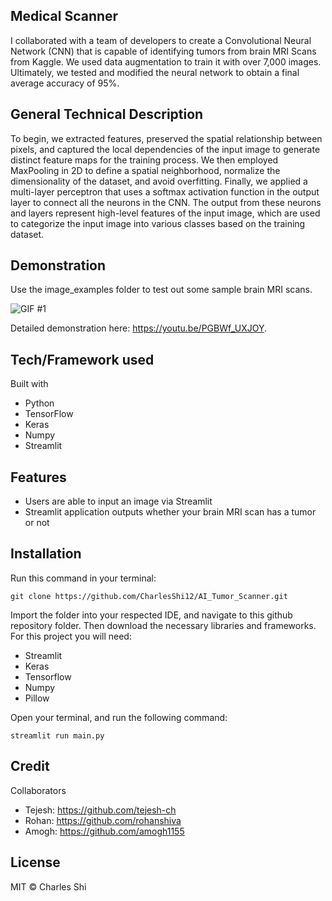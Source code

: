 ## Medical Scanner
I collaborated with a team of developers to create a Convolutional Neural Network (CNN) that is capable of identifying tumors from brain MRI Scans from Kaggle. We used data augmentation to train it with over 7,000 images. Ultimately, we tested and modified the neural network to obtain a final average accuracy of 95%. 

## General Technical Description
To begin, we extracted features, preserved the spatial relationship between pixels, and captured the local dependencies of the input image to generate distinct feature maps for the training process. We then employed MaxPooling in 2D to define a spatial neighborhood, normalize the dimensionality of the dataset, and avoid overfitting.
Finally, we applied a multi-layer perceptron that uses a softmax activation function in the output layer to connect all the neurons in the CNN. The output from these neurons and layers represent high-level features of the input image, which are used to categorize the input image into various classes based on the training dataset. 

## Demonstration
Use the image_examples folder to test out some sample brain MRI scans. 

![GIF #1](https://i.gyazo.com/fc7cf5d86bec18f70f60d216b42d7a3c.gif)

Detailed demonstration here: https://youtu.be/PGBWf_UXJOY. 

## Tech/Framework used
Built with 
* Python
* TensorFlow
* Keras
* Numpy
* Streamlit

## Features
* Users are able to input an image via Streamlit
* Streamlit application outputs whether your brain MRI scan has a tumor or not

## Installation
Run this command in your terminal: 
```
git clone https://github.com/CharlesShi12/AI_Tumor_Scanner.git
```
Import the folder into your respected IDE, and navigate to this github repository folder. 
Then download the necessary libraries and frameworks. For this project you will need:
* Streamlit
* Keras
* Tensorflow
* Numpy
* Pillow

Open your terminal, and run the following command:
```
streamlit run main.py
```

## Credit
Collaborators
* Tejesh: https://github.com/tejesh-ch
* Rohan: https://github.com/rohanshiva
* Amogh: https://github.com/amogh1155

## License
MIT © Charles Shi
